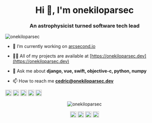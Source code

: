 <h1 align="center">Hi 👋, I'm onekiloparsec</h1>
<h3 align="center">An astrophysicist turned software tech lead</h3>
<p align="left"> <img src="https://komarev.com/ghpvc/?username=onekiloparsec" alt="onekiloparsec" /> </p>

- 🔭 I’m currently working on [arcsecond.io](https://www.arcsecond.io)

- 👨‍💻 All of my projects are available at [https://onekiloparsec.dev](https://onekiloparsec.dev)

- 💬 Ask me about **django, vue, swift, objective-c, python, numpy**

- 📫 How to reach me **cedric@onekiloparsec.dev**

<p align="left"><img src="https://konpa.github.io/devicon/devicon.git/icons/vuejs/vuejs-original-wordmark.svg" alt="vuejs" width="20" height="20"/> <img src="https://konpa.github.io/devicon/devicon.git/icons/amazonwebservices/amazonwebservices-original-wordmark.svg" alt="aws" width="20" height="20"/> <img src="https://konpa.github.io/devicon/devicon.git/icons/django/django-original.svg" alt="django" width="20" height="20"/> <img src="https://konpa.github.io/devicon/devicon.git/icons/python/python-original-wordmark.svg" alt="python" width="20" height="20"/> <img src="https://konpa.github.io/devicon/devicon.git/icons/swift/swift-original-wordmark.svg" alt="swift" width="20" height="20"/></p><p align="center"> <img src="https://github-readme-stats.vercel.app/api?username=onekiloparsec&show_icons=true" alt="onekiloparsec" /> </p>

<p align="center"> 
<a href="https://dev.to/onekiloparsec" target="blank"><img align="center" src="https://cdn.jsdelivr.net/npm/simple-icons@3.0.1/icons/dev-dot-to.svg" alt="onekiloparsec" height="20" width="20" /></a>
<a href="https://twitter.com/onekiloparsec" target="blank"><img align="center" src="https://cdn.jsdelivr.net/npm/simple-icons@3.0.1/icons/twitter.svg" alt="onekiloparsec" height="20" width="20" /></a>
<a href="https://linkedin.com/in/cedric.foellmi" target="blank"><img align="center" src="https://cdn.jsdelivr.net/npm/simple-icons@3.0.1/icons/linkedin.svg" alt="cedric.foellmi" height="20" width="20" /></a>
<a href="https://stackoverflow.com/onekiloparsec" target="blank"><img align="center" src="https://cdn.jsdelivr.net/npm/simple-icons@3.0.1/icons/stackoverflow.svg" alt="onekiloparsec" height="20" width="20" /></a>
</p>
